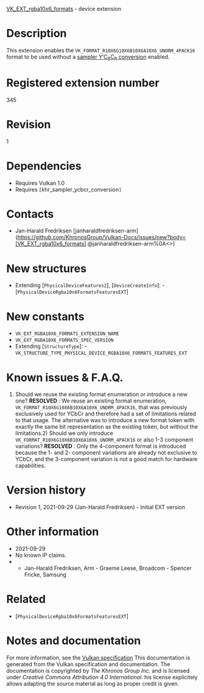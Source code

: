 [VK_EXT_rgba10x6_formats](https://www.khronos.org/registry/vulkan/specs/1.3-extensions/man/html/VK_EXT_rgba10x6_formats.html) - device extension

# Description
This extension enables the
`VK_FORMAT_R10X6G10X6B10X6A10X6_UNORM_4PACK16` format to be used without
a [sampler Y′C<sub>B</sub>C<sub>R</sub> conversion](https://www.khronos.org/registry/vulkan/specs/1.3-extensions/html/vkspec.html#samplers-YCbCr-conversion) enabled.

# Registered extension number
345

# Revision
1

# Dependencies
- Requires Vulkan 1.0
- Requires `[`khr_sampler_ycbcr_conversion`]`

# Contacts
- Jan-Harald Fredriksen [janharaldfredriksen-arm](https://github.com/KhronosGroup/Vulkan-Docs/issues/new?body=[VK_EXT_rgba10x6_formats] @janharaldfredriksen-arm%0A<<Here describe the issue or question you have about the VK_EXT_rgba10x6_formats extension>>)

# New structures
- Extending [`PhysicalDeviceFeatures2`], [`DeviceCreateInfo`]:  - [`PhysicalDeviceRgba10x6FormatsFeaturesEXT`]

# New constants
- `VK_EXT_RGBA10X6_FORMATS_EXTENSION_NAME`
- `VK_EXT_RGBA10X6_FORMATS_SPEC_VERSION`
- Extending [`StructureType`]:  - `VK_STRUCTURE_TYPE_PHYSICAL_DEVICE_RGBA10X6_FORMATS_FEATURES_EXT`

# Known issues & F.A.Q.
1) Should we reuse the existing format enumeration or introduce a new one? **RESOLVED** : We reuse an existing format enumeration,
`VK_FORMAT_R10X6G10X6B10X6A10X6_UNORM_4PACK16`, that was previously
exclusively used for YCbCr and therefore had a set of limitations related to
that usage.
The alternative was to introduce a new format token with exactly the same
bit representation as the existing token, but without the limitations.2) Should we only introduce
`VK_FORMAT_R10X6G10X6B10X6A10X6_UNORM_4PACK16` or also 1-3 component
variations? **RESOLVED** : Only the 4-component format is introduced because the 1- and 2-
component variations are already not exclusive to YCbCr, and the 3-component
variation is not a good match for hardware capabilities.

# Version history
- Revision 1, 2021-09-29 (Jan-Harald Fredriksen)  - Initial EXT version

# Other information
* 2021-09-29
* No known IP claims.
*   - Jan-Harald Fredriksen, Arm  - Graeme Leese, Broadcom  - Spencer Fricke, Samsung

# Related
- [`PhysicalDeviceRgba10x6FormatsFeaturesEXT`]

# Notes and documentation
For more information, see the [Vulkan specification](https://www.khronos.org/registry/vulkan/specs/1.3-extensions/html/vkspec.html)
This documentation is generated from the Vulkan specification and documentation.
The documentation is copyrighted by *The Khronos Group Inc.* and is licensed under *Creative Commons Attribution 4.0 International*.
his license explicitely allows adapting the source material as long as proper credit is given.
        